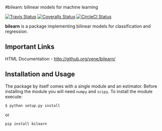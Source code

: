 #bilearn: bilinear models for machine learning

[![Travis Status](https://travis-ci.org/vene/bilearn.svg?branch=master)](https://travis-ci.org/vene/bilearn)
[![Coveralls Status](https://coveralls.io/repos/vene/bilearn/badge.svg?branch=master&service=github)](https://coveralls.io/r/vene/bilearn)
[![CircleCI Status](https://circleci.com/gh/vene/bilearn.svg?style=shield&circle-token=:circle-token)](https://circleci.com/gh/vene/bilearn/tree/master)

**bilearn** is a package implementing bilinear models for classification and regression.

## Important Links
HTML Documentation - http://github.org/vene/bilearn/

## Installation and Usage
The package by itself comes with a single module and an estimator. Before
installing the module you will need `numpy` and `scipy`.
To install the module execute:
```shell
$ python setup.py install
```
or 
```
pip install bilearn
```
